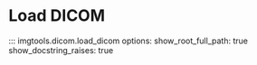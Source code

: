 # Load DICOM 

::: imgtools.dicom.load_dicom
    options:
        show_root_full_path: true
        show_docstring_raises: true
